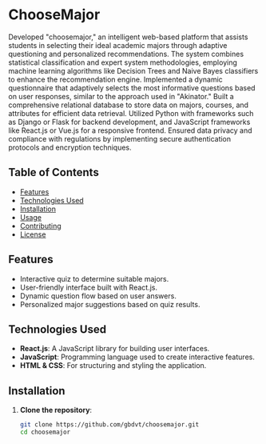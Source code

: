 # ChooseMajor

Developed "choosemajor," an intelligent web-based platform that assists students in selecting their ideal academic majors through adaptive questioning and personalized recommendations. The system combines statistical classification and expert system methodologies, employing machine learning algorithms like Decision Trees and Naive Bayes classifiers to enhance the recommendation engine. Implemented a dynamic questionnaire that adaptively selects the most informative questions based on user responses, similar to the approach used in "Akinator." Built a comprehensive relational database to store data on majors, courses, and attributes for efficient data retrieval. Utilized Python with frameworks such as Django or Flask for backend development, and JavaScript frameworks like React.js or Vue.js for a responsive frontend. Ensured data privacy and compliance with regulations by implementing secure authentication protocols and encryption techniques.


## Table of Contents
- [Features](#features)
- [Technologies Used](#technologies-used)
- [Installation](#installation)
- [Usage](#usage)
- [Contributing](#contributing)
- [License](#license)

## Features
- Interactive quiz to determine suitable majors.
- User-friendly interface built with React.js.
- Dynamic question flow based on user answers.
- Personalized major suggestions based on quiz results.

## Technologies Used
- **React.js**: A JavaScript library for building user interfaces.
- **JavaScript**: Programming language used to create interactive features.
- **HTML & CSS**: For structuring and styling the application.

## Installation
1. **Clone the repository**:
   ```bash
   git clone https://github.com/gbdvt/choosemajor.git
   cd choosemajor
